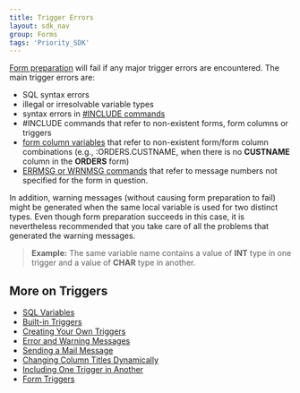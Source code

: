 ```yaml
---
title: Trigger Errors
layout: sdk_nav
group: Forms
tags: 'Priority_SDK'
---
```


[Form preparation](Form-Preparation ) will fail if any major
trigger errors are encountered. The main trigger errors are:

-   SQL syntax errors
-   illegal or irresolvable variable types
-   syntax errors in [#INCLUDE
    commands](Include-Triggers )
-   #INCLUDE commands that refer to non-existent forms, form columns or
    triggers
-   [form column
    variables](SQL-Variables#Form-Column-Variables ) that
    refer to non-existent form/form column combinations (e.g.,
    :ORDERS.CUSTNAME, when there is no **CUSTNAME** column in the
    **ORDERS** form)
-   [ERRMSG or WRNMSG commands](Errors-and-Warnings )
    that refer to message numbers not specified for the form in
    question.

In addition, warning messages (without causing form preparation to fail)
might be generated when the same local variable is used for two distinct
types. Even though form preparation succeeds in this case, it is
nevertheless recommended that you take care of all the problems that
generated the warning messages.

> **Example:** The same variable name contains a value of **INT** type
> in one trigger and a value of **CHAR** type in another.

## More on Triggers 

-   [SQL Variables](SQL-Variables )
-   [Built-in Triggers](Built-in-Triggers )
-   [Creating Your Own Triggers](Creating-your-Triggers )
-   [Error and Warning Messages](Errors-and-Warnings )
-   [Sending a Mail Message](Send-Mail )
-   [Changing Column Titles
    Dynamically](Dynamic-Column-Titles )
-   [Including One Trigger in
    Another](Include-Triggers )
-   [Form Triggers](Form-Triggers )
